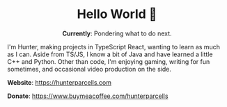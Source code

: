 <h1 align=center>Hello World 👋</h1>
<p align=center><strong>Currently</strong>: Pondering what to do next.</p>

I'm Hunter, making projects in TypeScript React, wanting to learn as much as I can. Aside from TS/JS, I know a bit of Java and have learned a little C++ and Python. Other than code, I'm enjoying gaming, writing for fun sometimes, and occasional video production on the side.

**Website**: https://hunterparcells.com

**Donate**: https://www.buymeacoffee.com/hunterparcells
